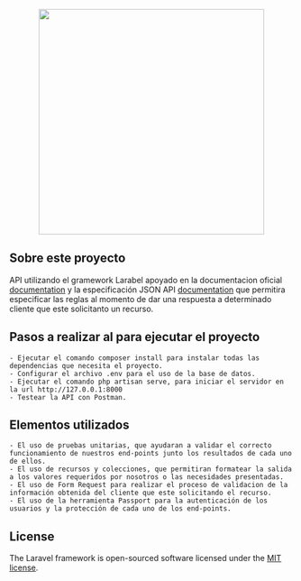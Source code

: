 <p align="center"><img src="https://res.cloudinary.com/dtfbvvkyp/image/upload/v1566331377/laravel-logolockup-cmyk-red.svg" width="400"></p>

## Sobre este proyecto 

API utilizando el gramework Larabel apoyado en la documentacion oficial [documentation](https://laravel.com/docs) y la especificación JSON API [documentation](https://jsonapi.org/) que permitira especificar las reglas al momento de dar una respuesta a determinado cliente que este solicitanto un recurso.

## Pasos a realizar al para ejecutar el proyecto

    - Ejecutar el comando composer install para instalar todas las dependencias que necesita el proyecto.
    - Configurar el archivo .env para el uso de la base de datos.
    - Ejecutar el comando php artisan serve, para iniciar el servidor en la url http://127.0.0.1:8000
    - Testear la API con Postman.

## Elementos utilizados

    - El uso de pruebas unitarias, que ayudaran a validar el correcto funcionamiento de nuestros end-points junto los resultados de cada uno de ellos. 
    - El uso de recursos y colecciones, que permitiran formatear la salida a los valores requeridos por nosotros o las necesidades presentadas.
    - El uso de Form Request para realizar el proceso de validacion de la información obtenida del cliente que este solicitando el recurso. 
    - El uso de la herramienta Passport para la autenticación de los usuarios y la protección de cada uno de los end-points. 

## License

The Laravel framework is open-sourced software licensed under the [MIT license](https://opensource.org/licenses/MIT).
